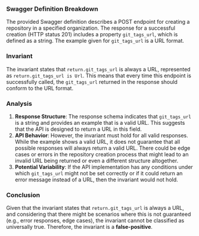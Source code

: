 ### Swagger Definition Breakdown
The provided Swagger definition describes a POST endpoint for creating a repository in a specified organization. The response for a successful creation (HTTP status 201) includes a property `git_tags_url`, which is defined as a string. The example given for `git_tags_url` is a URL format.

### Invariant
The invariant states that `return.git_tags_url` is always a URL, represented as `return.git_tags_url is Url`. This means that every time this endpoint is successfully called, the `git_tags_url` returned in the response should conform to the URL format.

### Analysis
1. **Response Structure**: The response schema indicates that `git_tags_url` is a string and provides an example that is a valid URL. This suggests that the API is designed to return a URL in this field.
2. **API Behavior**: However, the invariant must hold for all valid responses. While the example shows a valid URL, it does not guarantee that all possible responses will always return a valid URL. There could be edge cases or errors in the repository creation process that might lead to an invalid URL being returned or even a different structure altogether.
3. **Potential Variability**: If the API implementation has any conditions under which `git_tags_url` might not be set correctly or if it could return an error message instead of a URL, then the invariant would not hold.

### Conclusion
Given that the invariant states that `return.git_tags_url` is always a URL, and considering that there might be scenarios where this is not guaranteed (e.g., error responses, edge cases), the invariant cannot be classified as universally true. Therefore, the invariant is a **false-positive**.
